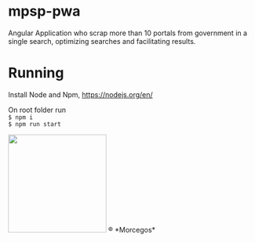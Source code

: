 # mpsp-pwa

Angular Application who scrap more than 10 portals from government in a single search, optimizing searches and facilitating results.

# Running
Install Node and Npm, https://nodejs.org/en/

On root folder run <br>
```$ npm i```<br>
```$ npm run start```

<img src="https://m0.joe.co.uk/wp-content/uploads/2019/01/25121841/zubat-png-8.png" width="200px">
® *Morcegos*
